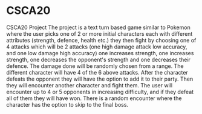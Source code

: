 # CSCA20
CSCA20 Project
The project is a text turn based game similar to Pokemon where the user picks one of 2 or more initial characters each with different attributes (strength, defence, health etc.) they then fight by choosing one of 4 attacks which will be 2 attacks (one high damage attack low accuracy, and one low damage high accuracy) one increases strength, one  increases strength, one decreases the opponent's strength and one decreases their defence. The damage done will be randomly chosen from a range. The different character will have 4 of the 6 above attacks. After the character defeats the opponent they will have the option to add it to their party. Then they will encounter another character and fight them. The user will encounter up to 4 or 5 opponents in increasing difficulty,  and if they defeat all of them they will have won. There is a random encounter where the character has the option to skip to the final boss. 
